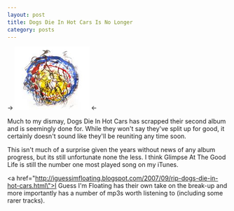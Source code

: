 ```yaml
---
layout: post
title: Dogs Die In Hot Cars Is No Longer
category: posts
---
```


-> ![Dogs Die In Hot Cars](/images/ddihc.jpg) <-

Much to my dismay, Dogs Die In Hot Cars has scrapped their second album and is seemingly done for.  While they won't say they've split up for good, it certainly doesn't sound like they'll be reuniting any time soon.

This isn't much of a surprise given the years without news of any album progress, but its still unfortunate none the less.  I think Glimpse At The Good Life is still the number one most played song on my iTunes.

<a href=\"http://iguessimfloating.blogspot.com/2007/09/rip-dogs-die-in-hot-cars.html\">I Guess I'm Floating</a> has their own take on the break-up and more importantly has a number of mp3s worth listening to (including some rarer tracks).